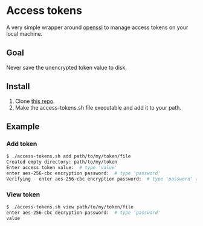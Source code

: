 # Access tokens

A very simple wrapper around [openssl](https://github.com/openssl/openssl) to manage access tokens on your local machine.

## Goal

Never save the unencrypted token value to disk.

## Install

1. Clone [this repo](https://github.com/selfint/access-tokens.git).
2. Make the access-tokens.sh file executable and add it to your path.

## Example

### Add token

```sh
$ ./access-tokens.sh add path/to/my/token/file
Created empty directory: path/to/my/token
Enter access token value:  # type 'value'
enter aes-256-cbc encryption password:  # type 'password'
Verifying - enter aes-256-cbc encryption password:  # type 'password' again
```

### View token

```sh
$ ./access-tokens.sh view path/to/my/token/file
enter aes-256-cbc decryption password:  # type 'password'
value
```
